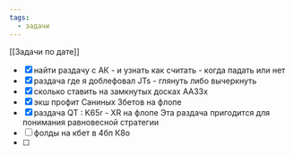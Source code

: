 ```yaml
---
tags:
  - задачи
---
```

[[Задачи по дате]]
- [x] найти раздачу с АК - и узнать как считать - когда падать или нет
- [x] раздача где я доблефовал JTs - глянуть либо вычеркнуть
- [x] сколько ставить на замкнутых досках АА33х
- [x] экш профит Саниных 3бетов на флопе
- [x] раздача QT : K65r - XR на флопе Эта раздача пригодится для понимания равновесной стратегии
- [ ] фолды на кбет в 4бп К8о
- [ ] 